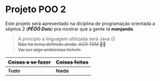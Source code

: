 # Projeto POO 2

Este projeto será apresentado na diciplina de programação orientada a objetos 2 (***PÊÓÓ Dois***) pra mostrar que a gente tá **manjando**.<br>
> A principio a linguagem ultilizada será Java :expressionless:<br>
> <strike>Não há tema definido ainda.<strike> AGR TEM :tada::tada:<br>
> Vai ser algo ambicioso heheh.<br>

Coisas a se fazer | Coisas feitas
----------------- | --------------
Tudo              | Nada
